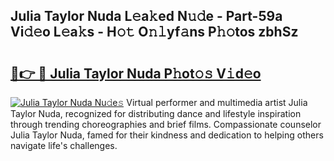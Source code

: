 ## Julia Taylor Nuda L𝚎a𝚔ed N𝚞𝚍e - Part-59a Vi𝚍𝚎o L𝚎a𝚔s - H𝚘𝚝 O𝚗𝚕yf𝚊ns P𝚑𝚘tos zbhSz

# <h2><a href="http://kfdtcd.oniu.top/?m=Julia+Taylor+Nuda">🔗👉 🔴 Julia Taylor Nuda P𝚑ot𝚘𝚜 V𝚒d𝚎o</a></h2>

[![Julia Taylor Nuda Nu𝚍e𝚜](https://i.imgur.com/0qMVB7G.gif)](http://kfdtcd.oniu.top/?m=Julia+Taylor+Nuda)
Virtual performer and multimedia artist Julia Taylor Nuda, recognized for distributing dance and lifestyle inspiration through trending choreographies and brief films. Compassionate counselor Julia Taylor Nuda, famed for their kindness and dedication to helping others navigate life's challenges.  
